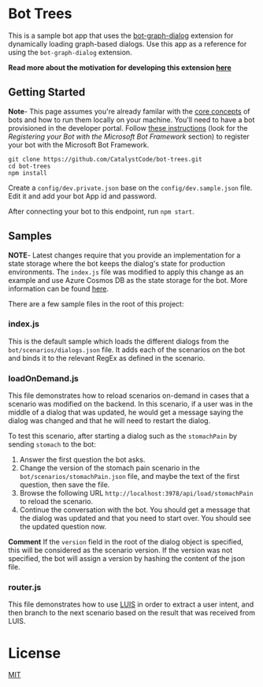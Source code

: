 # Bot Trees
This is a sample bot app that uses the [bot-graph-dialog](https://github.com/CatalystCode/bot-graph-dialog) extension for dynamically loading graph-based dialogs.
Use this app as a reference for using the `bot-graph-dialog` extension.

**Read more about the motivation for developing this extension [here](https://www.microsoft.com/developerblog/real-life-code/2016/11/11/Bot-Graph-Dialog.html)**


## Getting Started

**Note**- This page assumes you're already familar with the [core concepts](https://docs.botframework.com/en-us/node/builder/guides/core-concepts/#navtitle) of bots and how to run them locally on your machine. 
You'll need to have a bot provisioned in the developer portal. Follow [these instructions](https://docs.botframework.com/en-us/csharp/builder/sdkreference/gettingstarted.html) (look for the _Registering your Bot with the Microsoft Bot Framework_ section) to register your bot with the Microsoft Bot Framework.

```
git clone https://github.com/CatalystCode/bot-trees.git
cd bot-trees
npm install
```

Create a `config/dev.private.json` base on the `config/dev.sample.json` file. Edit it and add your bot App id and password.

After connecting your bot to this endpoint, run `npm start`.



## Samples

**NOTE**- Latest changes require that you provide an implementation for a state storage where the bot keeps the dialog's state for production environments. The `index.js` file was modified to apply this change as an example and use Azure Cosmos DB as the state storage for the bot. More information can be found [here](https://docs.microsoft.com/en-us/bot-framework/nodejs/bot-builder-nodejs-state).

There are a few sample files in the root of this project:

### index.js
This is the default sample which loads the different dialogs from the `bot/scenarios/dialogs.json` file.
It adds each of the scenarios on the bot and binds it to the relevant RegEx as defined in the scenario.

### loadOnDemand.js
This file demonstrates how to reload scenarios on-demand in cases that a scenario was modified on the backend.
In this scenario, if a user was in the middle of a dialog that was updated, he would get a message saying the dialog was changed and that he will need to restart the dialog.

To test this scenario, after starting a dialog such as the `stomachPain` by sending `stomach` to the bot:

1. Answer the first question the bot asks.
2. Change the version of the stomach pain scenario in the `bot/scenarios/stomachPain.json` file, and maybe the text of the first question, then save the file.
3. Browse the following URL `http://localhost:3978/api/load/stomachPain` to reload the scenario.
4. Continue the conversation with the bot. You should get a message that the dialog was updated and that you need to start over. You should see the updated question now.

**Comment** If the `version` field in the root of the dialog object is specified, this will be considered as the scenario version. If the version was not specified, the bot will assign a version by hashing the content of the json file.

### router.js
This file demonstrates how to use [LUIS](https://www.luis.ai/) in order to extract a user intent, and then branch to the next scenario based on the result that was received from LUIS. 

# License
[MIT](LICENSE)


